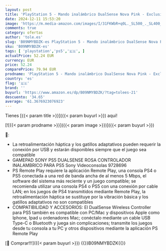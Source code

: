 ```yaml
---
layout: post
title: 'PlayStation 5 - Mando inalámbrico DualSense Nova Pink - Exclusivo para PS5'
date: 2024-12-11 15:53:20
image: 'https://m.media-amazon.com/images/I/31FKWbR+q0L._SL500_._SL400_.jpg'
comments: true
category: ofertas
author: 'tole.es'
slug: 'B09NMYBDZK-es PlayStation 5 - Mando inalámbrico DualSense Nova Pink -...'
sku: 'B09NMYBDZK-es'
tags: [ 'playstation','ps5','🇪🇸', ]
actualPrice: 52.24 EUR
currency: EUR
price: 52.24
comparePrice: 79.94 EUR
prodname: 'PlayStation 5 - Mando inalámbrico DualSense Nova Pink - Exclusivo para PS5'
country: 'es'
flag: '🇪🇸'
brand: ''
buyurl: 'https://www.amazon.es/dp/B09NMYBDZK/?tag=tolees-21'
descuento: '34.65'
average: '61.3676923076923'
---
```


Tienes [{{< param title >}}]({{< param buyurl >}}) aqui!

[![{{< param prodname >}}]({{< param image >}})]({{< param buyurl >}})

🔎:

- La retroalimentación háptica y los gatillos adaptativos pueden requerir la conexión por USB y estarán disponibles siempre que el juego sea compatible
- GAMEPAD SONY PS5 DUALSENSE ROSA CONTROLADOR INALAMBRICO PARA PS5 Sony Videoconsolas 9728696
- PS Remote Play requiere la aplicación Remote Play, una consola PS4 o PS5 conectada a una red de banda ancha de al menos 5 Mbps, el software del sistema más reciente y un juego compatible; se recomienda utilizar una consola PS4 o PS5 con una conexión por cable LAN; en los juegos de PS4 transmitidos mediante Remote Play, la retroalimentación háptica se sustituye por la vibración básica y los gatillos adaptativos no son compatibles
- COMPATIBILIDAD Y ACCESORIOS: El DualSense Wireless Controller para PS5 también es compatible con PC/Mac y dispositivos Apple como Iphone, Ipad u ordenadores Mac; conéctalo mediante un cable USB Type-C o Bluetooth y juega sin complicaciones; transmite los juegos desde tu consola a tu PC y otros dispositivos mediante la aplicación PS Remote Play

[🛒 Comprar!!!]({{< param buyurl >}})
{{<world>}}B09NMYBDZK{{</world>}}
